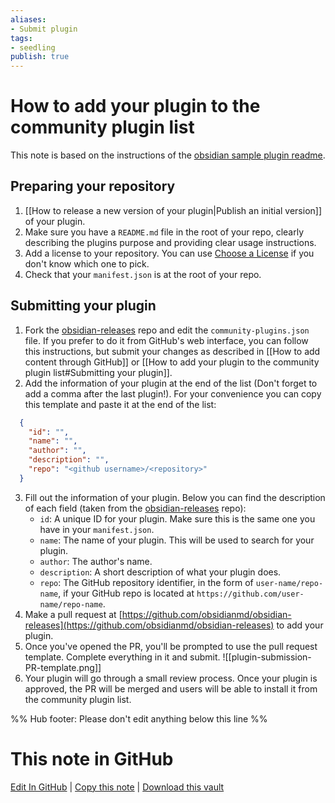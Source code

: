 ```yaml
---
aliases: 
- Submit plugin
tags:
- seedling
publish: true
---
```


# How to add your plugin to the community plugin list

This note is based on the instructions of the [obsidian sample plugin readme](https://github.com/obsidianmd/obsidian-sample-plugin#adding-your-plugin-to-the-community-plugin-list).

## Preparing your repository

1.   [[How to release a new version of your plugin|Publish an initial version]] of your plugin.
2.   Make sure you have a `README.md` file in the root of your repo, clearly describing the plugins purpose and providing clear usage instructions.
3.  Add a license to your repository. You can use [Choose a License](https://choosealicense.com/) if you don't know which one to pick.
4.  Check that your `manifest.json` is at the root of your repo. 

## Submitting your plugin

1.  Fork the [obsidian-releases](https://github.com/obsidianmd/obsidian-releases#community-plugins) repo and edit the `community-plugins.json` file. If you prefer to do it from GitHub's web interface, you can follow this instructions, but submit your changes as described in [[How to add content through GitHub]] or [[How to add your plugin to the community plugin list#Submitting your plugin]]. 
2.  Add the information of your plugin at the end of the list (Don't forget to add a comma after the last plugin!). For your convenience you can copy this template and paste it at the end of the list:
```json
  {
    "id": "",
    "name": "",
    "author": "",
    "description": "",
    "repo": "<github username>/<repository>"
  }
```
3. Fill out the information of your plugin. Below you can find the description of each field (taken from the [obsidian-releases](https://github.com/obsidianmd/obsidian-releases#community-plugins) repo):
	-   `id`: A unique ID for your plugin. Make sure this is the same one you have in your `manifest.json`.
	-   `name`: The name of your plugin. This will be used to search for your plugin.
	-   `author`: The author's name.
	-   `description`: A short description of what your plugin does.
	-   `repo`: The GitHub repository identifier, in the form of `user-name/repo-name`, if your GitHub repo is located at `https://github.com/user-name/repo-name`.
4.  Make a pull request at [https://github.com/obsidianmd/obsidian-releases](https://github.com/obsidianmd/obsidian-releases) to add your plugin.
5. Once you've opened the PR, you'll be prompted to use the pull request template. Complete everything in it and submit.
	![[plugin-submission-PR-template.png]]
6. Your plugin will go through a small review process. Once your plugin is approved, the PR will be merged and users will be able to install it from the community plugin list.

%% Hub footer: Please don't edit anything below this line %%

# This note in GitHub

<span class="git-footer">[Edit In GitHub](https://github.dev/obsidian-community/obsidian-hub/blob/main/04%20-%20Guides%2C%20Workflows%2C%20%26%20Courses/Guides/How%20to%20add%20your%20plugin%20to%20the%20community%20plugin%20list.md "git-hub-edit-note") | [Copy this note](https://raw.githubusercontent.com/obsidian-community/obsidian-hub/main/04%20-%20Guides%2C%20Workflows%2C%20%26%20Courses/Guides/How%20to%20add%20your%20plugin%20to%20the%20community%20plugin%20list.md "git-hub-copy-note") | [Download this vault](https://github.com/obsidian-community/obsidian-hub/archive/refs/heads/main.zip "git-hub-download-vault") </span>

